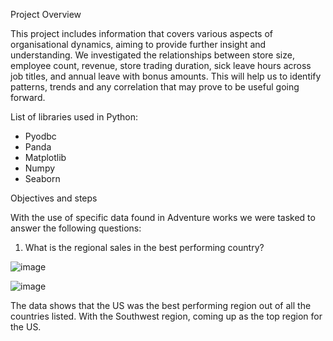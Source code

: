 Project Overview

This project includes information that covers various aspects of organisational dynamics, aiming to provide further insight and understanding. We investigated the relationships between store size, employee count, revenue, store trading duration, sick leave hours across job titles, and annual leave with bonus amounts. This will help us to identify patterns, trends and any correlation that may prove to be useful going forward.

List of libraries used in Python:
-	Pyodbc
-	Panda 
-	Matplotlib
-	Numpy
-	Seaborn

Objectives and steps

With the use of specific data found in Adventure works we were tasked to answer the following questions: 

1.	What is the regional sales in the best performing country?

![image](https://github.com/HajiraHaja/AdventureWorks-2019-SQL-Python/assets/166501265/595ebbe4-7130-4815-a87d-48b6e62c51a3)

![image](https://github.com/HajiraHaja/AdventureWorks-2019-SQL-Python/assets/166501265/255899dd-345d-44a0-a4c5-89fd21e21c4c)


The data shows that the US was the best performing region out of all the countries listed. With the Southwest region, coming up as the top region for the US.  

